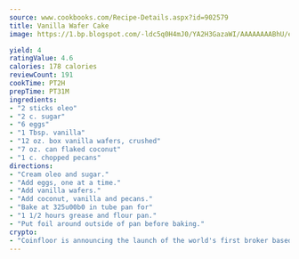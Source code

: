 ```yaml
---
source: www.cookbooks.com/Recipe-Details.aspx?id=902579
title: Vanilla Wafer Cake
image: https://1.bp.blogspot.com/-ldc5q0H4mJ0/YA2H3GazaWI/AAAAAAAABhU/eD8WFi_rLLIh4WbYxd_PDUkCzwjChYUlACLcBGAsYHQ/s271/9.png

yield: 4
ratingValue: 4.6
calories: 178 calories
reviewCount: 191
cookTime: PT2H
prepTime: PT31M
ingredients:
- "2 sticks oleo"
- "2 c. sugar"
- "6 eggs"
- "1 Tbsp. vanilla"
- "12 oz. box vanilla wafers, crushed"
- "7 oz. can flaked coconut"
- "1 c. chopped pecans"
directions:
- "Cream oleo and sugar."
- "Add eggs, one at a time."
- "Add vanilla wafers."
- "Add coconut, vanilla and pecans."
- "Bake at 325u00b0 in tube pan for"
- "1 1/2 hours grease and flour pan."
- "Put foil around outside of pan before baking."
crypto:
- "Coinfloor is announcing the launch of the world's first broker based bitcoin marketplace."
---
```

